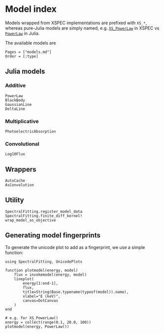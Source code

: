 # Model index

Models wrapped from XSPEC implementations are prefixed with `XS_*`, whereas pure-Julia models are simply named, e.g. [`XS_PowerLaw`](@ref) in XSPEC vs [`PowerLaw`](@ref) in Julia.

The available models are
```@index
Pages = ["models.md"]
Order = [:type]
```

## Julia models

### Additive

```@docs
PowerLaw
BlackBody
GaussianLine
DeltaLine
```

### Multiplicative
```@docs
PhotoelectricAbsorption
```

### Convolutional
```@docs
Log10Flux
```

## Wrappers

```@docs
AutoCache
AsConvolution
```

## Utility

```@docs
SpectralFitting.register_model_data
SpectralFitting.finite_diff_kernel!
wrap_model_as_objective
```

## Generating model fingerprints

To generate the unicode plot to add as a fingerprint, we use a simple function:

```@example fingerprints
using SpectralFitting, UnicodePlots

function plotmodel(energy, model)
    flux = invokemodel(energy, model)
    lineplot(
        energy[1:end-1], 
        flux, 
        title=String(Base.typename(typeof(model)).name), 
        xlabel="E (keV)", 
        canvas=DotCanvas
    )
end

# e.g. for XS_PowerLaw()
energy = collect(range(0.1, 20.0, 100))
plotmodel(energy, PowerLaw())
```

